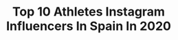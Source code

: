 ---
title: Top 10 Athletes Instagram Influencers In Spain In 2020
description: >-
  Find top athletes Instagram influencers in Spain in 2020. Most popular hashtags: #yomequedoencasa #yoentrenoencasa #crossfit #workout.
platform: Instagram
profiles:
  - username: "paulitah_sw"
    fullname: >-
      PAULA GARCIA †🍑
    location: "Spain"
    followers: 11206
    engagement: 3650
    commentsToLikes: 0.094163
    avatar: "https://scontent-lhr8-1.cdninstagram.com/v/t51.2885-19/s320x320/83803515_215069016331938_2306063761942773760_n.jpg?_nc_ht=scontent-lhr8-1.cdninstagram.com&_nc_ohc=B2SLYtxExBUAX_IzpB_&oh=be91baa205e022d2901631d6426e213f&oe=5EB88E5A"
    verified: false
    hashtags: ""
  - username: "pitufollow"
    fullname: >-
      SERGIO TURULL
    location: "Spain"
    followers: 65059
    engagement: 327
    commentsToLikes: 0.088066
    avatar: "https://scontent-lhr8-1.cdninstagram.com/v/t51.2885-19/s320x320/70457414_687423631741899_2767043593959899136_n.jpg?_nc_ht=scontent-lhr8-1.cdninstagram.com&_nc_ohc=2a6iD4QowJEAX9au-Nd&oh=624fa3e8318c8e30e6348ed83ad0ea70&oe=5EBC0800"
    verified: true
    hashtags: "#viaje, #yoayudodesdecasa, #ultrarunner, #vitaminwell"
  - username: "ritagarciaherrera"
    fullname: >-
      Rita Garcia
    location: "Spain"
    followers: 30632
    engagement: 739
    commentsToLikes: 0.023427
    avatar: "https://scontent-lhr8-1.cdninstagram.com/v/t51.2885-19/s320x320/81517650_2620815664816796_2428909211111915520_n.jpg?_nc_ht=scontent-lhr8-1.cdninstagram.com&_nc_ohc=A2rNOuK5-L0AX9GfqEA&oh=3b73936b40261e2259007bc49dc41e0c&oe=5EB9A4AD"
    verified: false
    hashtags: "#crossfit, #dogsfriendly, #pppfamily, #truelove"
  - username: "adrigill10"
    fullname: >-
      Adrian Simon Gill
    location: "Spain"
    followers: 3742
    engagement: 2057
    commentsToLikes: 0.090041
    avatar: "https://scontent-ssn1-1.cdninstagram.com/v/t51.2885-19/s320x320/89475914_531870524133272_8999588405188755456_n.jpg?_nc_ht=scontent-ssn1-1.cdninstagram.com&_nc_ohc=THswuE2K33EAX86hnGZ&oh=8962bf7bf8e5eef8e94a4d9b5d575bf6&oe=5EB4D6AF"
    verified: false
    hashtags: "#hometeam, #fcbarcelona, #fcbmasia, #soccer"
  - username: "fisioterapablo"
    fullname: >-
      Pablo
    location: "Spain"
    followers: 21955
    engagement: 302
    commentsToLikes: 0.076441
    avatar: "https://scontent-lhr8-1.cdninstagram.com/v/t51.2885-19/s320x320/88378939_513564992870747_4287539437824376832_n.jpg?_nc_ht=scontent-lhr8-1.cdninstagram.com&_nc_ohc=kUSsBU9QaiEAX-vZHm6&oh=e0f89d1fb6eb6c15a06fd196d84d241f&oe=5EBA8628"
    verified: false
    hashtags: "#baqueira, #seviene, #catalonia, #frontsquat"
  - username: "thomas_heurtel"
    fullname: >-
      Thomas Heurtel
    location: "Spain"
    followers: 30797
    engagement: 1567
    commentsToLikes: 0.014748
    avatar: "https://scontent-atl3-1.cdninstagram.com/v/t51.2885-19/s320x320/53018187_644668955967967_5667115862813835264_n.jpg?_nc_ht=scontent-atl3-1.cdninstagram.com&_nc_ohc=IDjnNjMEYeoAX_Bbpdi&oh=a5a4c520d7518127604f4d4cb30dcdb3&oe=5EB79398"
    verified: true
    hashtags: "#verysoon, #undiamenys, #themarathoncontinues, #soon"
  - username: "annacometpascua"
    fullname: >-
      Anna Comet i Pascua
    location: "Spain"
    followers: 7317
    engagement: 913
    commentsToLikes: 0.114519
    avatar: "https://scontent-ams4-1.cdninstagram.com/v/t51.2885-19/s320x320/66007513_2383282938384265_226849241882951680_n.jpg?_nc_ht=scontent-ams4-1.cdninstagram.com&_nc_ohc=W5fPQaE6sI8AX_xWtPv&oh=e0b180c808bbf5fc0dc4146f06957ac2&oe=5EB86A38"
    verified: false
    hashtags: "#rollingthemountains, #workinghard, #sport, #readytogo"
  - username: "larselsjan"
    fullname: >-
      LARS ELSJAN | 🇳🇱
    location: "Spain"
    followers: 9852
    engagement: 554
    commentsToLikes: 0.144286
    avatar: "https://instagram.fgyd4-1.fna.fbcdn.net/v/t51.2885-19/s320x320/60035622_1283733275128415_391988402246909952_n.jpg?_nc_ht=instagram.fgyd4-1.fna.fbcdn.net&_nc_ohc=Rvs5nNZ79S4AX-C6ACh&oh=2c5ef3725c75ee11e13daaafba58d86b&oe=5EA002DC"
    verified: false
    hashtags: "#styleformen, #streetfashion, #menswear, #socialdistancing"
  - username: "ibiarge1"
    fullname: >-
      IVÁN BIARGE
    location: "Spain"
    followers: 2288
    engagement: 3265
    commentsToLikes: 0.038419
    avatar: "https://scontent-lhr8-1.cdninstagram.com/v/t51.2885-19/s320x320/91315193_2016652068478602_994428054514171904_n.jpg?_nc_ht=scontent-lhr8-1.cdninstagram.com&_nc_ohc=4BjFFQM19n0AX-X-iFq&oh=0dc5ac33267eea6c73092df43c4b5002&oe=5EB973D1"
    verified: false
    hashtags: "#spfutbol, #fssr, #proneosports, #sdhuesca"
  - username: "joelalonso_wm"
    fullname: >-
      Joel Alonso
    location: "Spain"
    followers: 32113
    engagement: 889
    commentsToLikes: 0.011531
    avatar: "https://scontent-lhr8-1.cdninstagram.com/v/t51.2885-19/s320x320/51791779_301991860465229_642402647919296512_n.jpg?_nc_ht=scontent-lhr8-1.cdninstagram.com&_nc_ohc=W9byhmGo2_EAX9u-VVz&oh=f543c4337291cd35b8f6a4e849e4437c&oe=5EBA6F83"
    verified: false
    hashtags: "#onlysuelo, #plancha, #streetworkout, #fit"
---